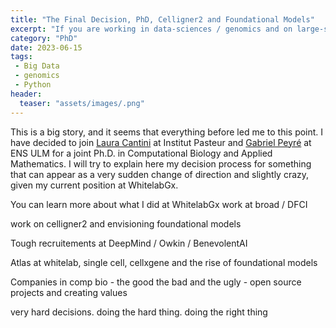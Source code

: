 ```yaml
---
title: "The Final Decision, PhD, Celligner2 and Foundational Models"
excerpt: "If you are working in data-sciences / genomics and on large-scale projects: This post might be of interest to you."
category: "PhD"
date: 2023-06-15
tags:
 - Big Data
 - genomics
 - Python
header:
  teaser: "assets/images/.png"
---
```


This is a big story, and it seems that everything before led me to this point. I have decided to join [Laura Cantini]() at Institut Pasteur and [Gabriel Peyré]() at ENS ULM for a joint Ph.D. in Computational Biology and Applied Mathematics. I will try to explain here my decision process for something that can appear as a very sudden change of direction and slightly crazy, given my current position at WhitelabGx.

You can learn more about what I did at WhitelabGx
work at broad / DFCI

work on celligner2 and envisioning foundational models

Tough recruitements at DeepMind / Owkin / BenevolentAI

Atlas at whitelab, single cell, cellxgene and the rise of foundational models

Companies in comp bio - the good the bad and the ugly - open source projects and creating values

very hard decisions. doing the hard thing. doing the right thing

